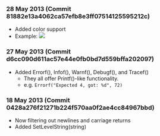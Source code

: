 ### 28 May 2013 (Commit 81882e13a4062ca57efb8e3ff07514125595212c)

- Added color support
- Example:
    ![](https://raw.github.com/dmuth/google-go-log4go/master/docs/log4go_screenshot.png)

### 27 May 2013 (Commit d6cc090d611ac57e44e0fb0bd7d559bffa202097)

- Added Errorf(), Infof(), Warnf(), Debugf(), and Tracef()
    - They all offer Printf()-like functionality.
    - e.g. `Errorf("Expected 4, got: %d", 72)`

### 18 May 2013 (Commit 0428a276f21271b224f570aa0f2ae4cc84967bbd)

- Now filtering out newlines and carriage returns
- Added SetLevelString(string)


